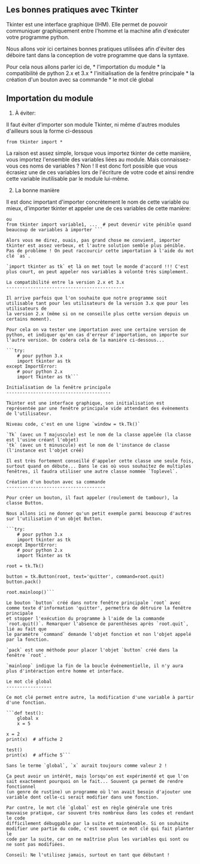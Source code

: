 Les bonnes pratiques avec Tkinter
---------------------------------

Tkinter est une interface graphique (IHM). Elle permet de pouvoir communiquer graphiquement entre l'homme et la machine afin d'exécuter
votre programme python.

Nous allons voir ici certaines bonnes pratiques utilisées afin d'éviter des déboire tant dans la conception de votre programme que dans la syntaxe.

Pour cela nous allons parler ici de,
    * l'importation du module
    * la compatibilité de python 2.x et 3.x
    * l'initialisation de la fenêtre principale
    * la création d'un bouton avec sa commande
    * le mot clé global

Importation du module
---------------------

1) À éviter:

Il faut éviter d'importer son module Tkinter, ni même d'autres modules d'ailleurs sous la forme ci-dessous

```
from tkinter import *
```

La raison est assez simple, lorsque vous importez tkinter de cette manière, vous importez l'ensemble des variables liées au module.
Mais connaissez-vous ces noms de variables ? Non ! Il est donc fort possible que vous écrasiez une de ces variables lors de l'écriture
de votre code et ainsi rendre cette variable inutilisable par le module lui-même.

2) La bonne manière

Il est donc important d'importer concrètement le nom de cette variable ou mieux, d'importer tkinter et appeler une de ces variables de cette
manière:
```import tkinter  # super!
ou
from tkinter import variable1, ...  # peut devenir vite pénible quand beaucoup de variables à importer ```

Alors vous me direz, ouais, pas grand chose me convient, importer tkinter est assez verbeux, et l'autre solution semble plus pénible.
Pas de problème ! On peut raccourcir cette importation à l'aide du mot clé `as`.

`import tkinter as tk` et là on met tout le monde d'accord !!! C'est plus court, on peut appeler nos variables à volonté très simplement.

La compatibilité entre la version 2.x et 3.x
--------------------------------------------

Il arrive parfois que l'on souhaite que notre programme soit utilisable tant pour les utilisateurs de la version 3.x que pour les utilisateurs de
la version 2.x (même si on ne conseille plus cette version depuis un certains moment).

Pour cela on va tester une importation avec une certaine version de python, et indiquer qu'en cas d'erreur d'importation, on importe sur
l'autre version. On codera cela de la manière ci-dessous...

```try:
    # pour python 3.x
    import tkinter as tk
except ImportError:
    # pour python 2.x
    import Tkinter as tk```

Initialisation de la fenêtre principale
---------------------------------------

Tkinter est une interface graphique, son initialisation est représentée par une fenêtre principale vide attendant des évènements de l'utilisateur.

Niveau code, c'est en une ligne `window = tk.Tk()`

`Tk` (avec un T majuscule) est le nom de la classe appelée (la classe est l'usine créant l'objet)
`tk` (avec un t minuscule) est le nom de l'instance de classe (l'instance est l'objet créé)

Il est très fortement conseillé d'appeler cette classe une seule fois, surtout quand on débute... Dans le cas où vous souhaitez de multiples
fenêtres, il faudra utiliser une autre classe nommée `Toplevel`.

Création d'un bouton avec sa commande
-------------------------------------

Pour créer un bouton, il faut appeler (roulement de tambour), la classe Button.

Nous allons ici ne donner qu'un petit exemple parmi beaucoup d'autres sur l'utilisation d'un objet Button.

```try:
    # pour python 3.x
    import tkinter as tk
except ImportError:
    # pour python 2.x
    import Tkinter as tk

root = tk.Tk()

button = tk.Button(root, text='quitter', command=root.quit)
button.pack()

root.mainloop()```

Le bouton `button` créé dans notre fenêtre principale `root` avec comme texte d'information 'quitter', permettra de détruire la fenêtre principale
et stopper l'exécution du programme à l'aide de la commande `root.quit()`. Remarquer l'absence de parenthèses après `root.quit`, lié au fait que
le paramètre `command` demande l'objet fonction et non l'objet appelé par la fonction.

`pack` est une méthode pour placer l'objet `button` créé dans la fenêtre `root`.

`mainloop` indique la fin de la boucle événementielle, il n'y aura plus d'intéraction entre homme et interface.

Le mot clé global
-----------------

Ce mot clé permet entre autre, la modification d'une variable à partir d'une fonction.

```def test():
    global x
    x = 5

x = 2
print(x)  # affiche 2

test()
print(x)  # affiche 5```

Sans le terme `global`, `x` aurait toujours comme valeur 2 !

Ça peut avoir un intérêt, mais lorsqu'on est expérimenté et que l'on sait exactement pourquoi on le fait... Souvent ça permet de rendre fonctionnel
(un genre de rustine) un programme où l'on avait besoin d'ajouter une variable dont celle-ci serait modifier dans une fonction.

Par contre, le mot clé `global` est en règle générale une très mauvaise pratique, car souvent très nombreux dans les codes et rendant le code
difficilement débuggable par la suite et maintenable. Si on souhaite modifier une partie du code, c'est souvent ce mot clé qui fait planter le
code par la suite, car on ne maîtrise plus les variables qui sont ou ne sont pas modifiées.

Conseil: Ne l'utilisez jamais, surtout en tant que débutant !
